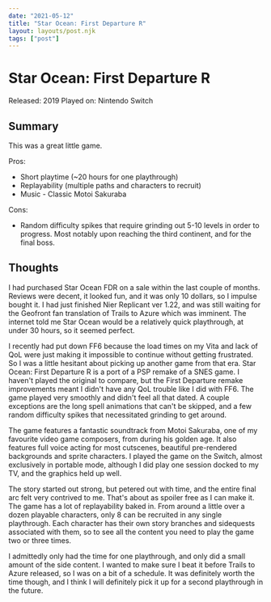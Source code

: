 ```yaml
---
date: "2021-05-12"
title: "Star Ocean: First Departure R"
layout: layouts/post.njk
tags: ["post"]
---
```


# Star Ocean: First Departure R

Released: 2019
Played on: Nintendo Switch

## Summary

This was a great little game.

Pros:

- Short playtime (~20 hours for one playthrough)
- Replayability (multiple paths and characters to recruit)
- Music - Classic Motoi Sakuraba

Cons:

- Random difficulty spikes that require grinding out 5-10 levels in order to progress. Most notably upon reaching the third continent, and for the final boss.

## Thoughts

I had purchased Star Ocean FDR on a sale within the last couple of months. Reviews were decent, it looked fun, and it was only 10 dollars, so I impulse bought it. I had just finished Nier Replicant ver 1.22, and was still waiting for the Geofront fan translation of Trails to Azure which was imminent. The internet told me Star Ocean would be a relatively quick playthrough, at under 30 hours, so it seemed perfect.

I recently had put down FF6 because the load times on my Vita and lack of QoL were just making it impossible to continue without getting frustrated. So I was a little hesitant about picking up another game from that era. Star Ocean: First Departure R is a port of a PSP remake of a SNES game. I haven't played the original to compare, but the First Departure remake improvements meant I didn't have any QoL trouble like I did with FF6. The game played very smoothly and didn't feel all that dated. A couple exceptions are the long spell animations that can't be skipped, and a few random difficulty spikes that necessitated grinding to get around.

The game features a fantastic soundtrack from Motoi Sakuraba, one of my favourite video game composers, from during his golden age. It also features full voice acting for most cutscenes, beautiful pre-rendered backgrounds and sprite characters. I played the game on the Switch, almost exclusively in portable mode, although I did play one session docked to my TV, and the graphics held up well.

The story started out strong, but petered out with time, and the entire final arc felt very contrived to me. That's about as spoiler free as I can make it. The game has a lot of replayability baked in. From around a little over a dozen playable characters, only 8 can be recruited in any single playthrough. Each character has their own story branches and sidequests associated with them, so to see all the content you need to play the game two or three times.

I admittedly only had the time for one playthrough, and only did a small amount of the side content. I wanted to make sure I beat it before Trails to Azure released, so I was on a bit of a schedule. It was definitely worth the time though, and I think I will definitely pick it up for a second playthrough in the future.
